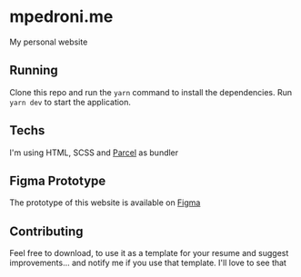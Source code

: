 # mpedroni.me
My personal website

## Running
Clone this repo and run the `yarn` command to install the dependencies.
Run `yarn dev` to start the application.

## Techs
I'm using HTML, SCSS and [Parcel](https://parceljs.org/) as bundler

## Figma Prototype
The prototype of this website is available on [Figma](https://www.figma.com/file/3c8RxtqVE83B6VMCsoQFjG/mpedroni.me?node-id=0%3A1)

## Contributing
Feel free to download, to use it as a template for your resume and suggest improvements... and notify me if you use that template. I'll love to see that